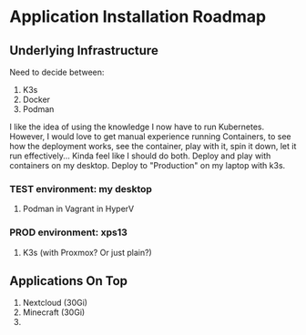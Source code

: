 # Application Installation Roadmap

## Underlying Infrastructure
Need to decide between:
1. K3s
2. Docker
3. Podman

I like the idea of using the knowledge I now have to run Kubernetes. However, I would love to get manual experience running Containers, to see how the deployment works, see the container, play with it, spin it down, let it run effectively... Kinda feel like I should do both. Deploy and play with containers on my desktop. Deploy to "Production" on my laptop with k3s.

### TEST environment: my desktop
1. Podman in Vagrant in HyperV

### PROD environment: xps13
1. K3s (with Proxmox? Or just plain?)

## Applications On Top
1. Nextcloud (30Gi)
2. Minecraft (30Gi)
3. 